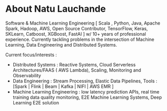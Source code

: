 # About Natu Lauchande

Software & Machine Learning  Engineering [ Scala , Python, Java, Apache Spark, Hadoop, AWS, Open Source Contributor, TensorFlow, Keras, SKLearn, Catboost, XGBoost, FastAI ]  w/ 10+ years of  professional experience.  Currently tackling problems in the intersection of Machine Learning, Data Engineering and Distributed Systems.

Current  focus/interests :

- Distributed Systems :  Reactive Systems,  Cloud Serverless Architectures/FAAS ( AWS Lambda), Scaling, Monitoring and Observability 
- Data Engineering : Stream Processing, Elastic Data Pipelines, Tools :   [Spark | Flink | Beam | Kafka | NIFI | AWS EMR ] 
- Machine Learning Engineering :  low latency prediction APIs, real time training data quality monitoring,  E2E Machine Learning Systems, Deep Learning E2E solution 
